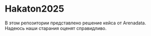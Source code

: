# Hakaton2025
В этом репозитории представлено решение кейса от Arenadata. Надеюсь наши старания оценят справидливо.
